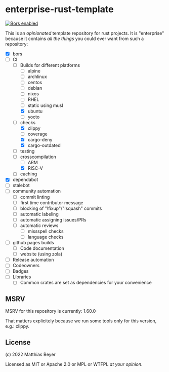 # enterprise-rust-template

[![Bors enabled](https://bors.tech/images/badge_small.svg)](https://app.bors.tech/repositories/46481)

This is an _opinionated_ template repository for rust projects.
It is "enterprise" because it contains _all the things_ you could ever want from
such a repository:

- [x] bors
- [ ] CI
    - [ ] Builds for different platforms
        - [ ] alpine
        - [ ] archlinux
        - [ ] centos
        - [ ] debian
        - [ ] nixos
        - [ ] RHEL
        - [ ] static using musl
        - [x] ubuntu
        - [ ] yocto
    - [ ] checks
        - [x] clippy
        - [ ] coverage
        - [x] cargo-deny
        - [x] cargo-outdated
    - [ ] testing
    - [ ] crosscompilation
        - [ ] ARM
        - [x] RISC-V
    - [ ] caching
- [x] dependabot
- [ ] stalebot
- [ ] community automation
    - [ ] commit linting
    - [ ] first time contributor message
    - [ ] blocking of "!fixup"/"!squash" commits
    - [ ] automatic labeling
    - [ ] automatic assigning issues/PRs
    - [ ] automatic reviews
        - [ ] missspell checks
        - [ ] language checks
- [ ] github pages builds
    - [ ] Code documentation
    - [ ] website (using zola)
- [ ] Release automation
- [ ] Codeowners
- [ ] Badges
- [ ] Libraries
    - [ ] Common crates are set as dependencies for your convenience

## MSRV

MSRV for this repository is currently: 1.60.0

That matters explicitely because we run some tools only for this version, e.g.:
clippy.

## License

(c) 2022 Matthias Beyer

Licensed as MIT or Apache 2.0 or MPL or WTFPL _at your opinion_.
